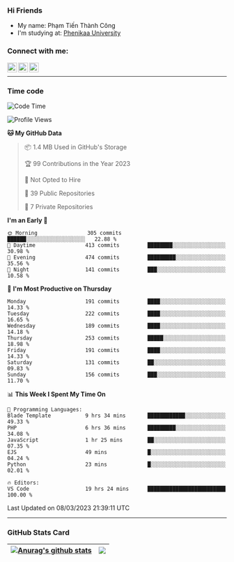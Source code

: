 ### Hi Friends

- My name: Phạm Tiến Thành Công
- I'm studying at: [Phenikaa University]


### Connect with me:
[<img align="left" alt="PhamTienThanhCong | Facebook" width="22px" src="https://upload.wikimedia.org/wikipedia/commons/thumb/1/16/Facebook-icon-1.png/640px-Facebook-icon-1.png" />][facebook]
[<img align="left" alt="PhamTienThanhCong | Zalo" width="22px" src="https://www.anphatpc.com.vn/template/anphat_2020v2/images/icon-zalo.jpg" />][zalo]
[<img align="left" alt="PhamTienThanhCong | LinkedIn" width="22px" src="https://cdn3.iconfinder.com/data/icons/inficons/512/linkedin.png" />][linkedin]

<br />

---

### Time code

<!--START_SECTION:waka-->
![Code Time](http://img.shields.io/badge/Code%20Time-917%20hrs%2031%20mins-blue)

![Profile Views](http://img.shields.io/badge/Profile%20Views-3-blue)

**🐱 My GitHub Data** 

> 📦 1.4 MB Used in GitHub's Storage 
 > 
> 🏆 99 Contributions in the Year 2023
 > 
> 🚫 Not Opted to Hire
 > 
> 📜 39 Public Repositories 
 > 
> 🔑 7 Private Repositories 
 > 
**I'm an Early 🐤** 

```text
🌞 Morning                305 commits         ██████░░░░░░░░░░░░░░░░░░░   22.88 % 
🌆 Daytime                413 commits         ████████░░░░░░░░░░░░░░░░░   30.98 % 
🌃 Evening                474 commits         █████████░░░░░░░░░░░░░░░░   35.56 % 
🌙 Night                  141 commits         ███░░░░░░░░░░░░░░░░░░░░░░   10.58 % 
```
📅 **I'm Most Productive on Thursday** 

```text
Monday                   191 commits         ████░░░░░░░░░░░░░░░░░░░░░   14.33 % 
Tuesday                  222 commits         ████░░░░░░░░░░░░░░░░░░░░░   16.65 % 
Wednesday                189 commits         ████░░░░░░░░░░░░░░░░░░░░░   14.18 % 
Thursday                 253 commits         █████░░░░░░░░░░░░░░░░░░░░   18.98 % 
Friday                   191 commits         ████░░░░░░░░░░░░░░░░░░░░░   14.33 % 
Saturday                 131 commits         ██░░░░░░░░░░░░░░░░░░░░░░░   09.83 % 
Sunday                   156 commits         ███░░░░░░░░░░░░░░░░░░░░░░   11.70 % 
```


📊 **This Week I Spent My Time On** 

```text
💬 Programming Languages: 
Blade Template           9 hrs 34 mins       ████████████░░░░░░░░░░░░░   49.33 % 
PHP                      6 hrs 36 mins       █████████░░░░░░░░░░░░░░░░   34.08 % 
JavaScript               1 hr 25 mins        ██░░░░░░░░░░░░░░░░░░░░░░░   07.35 % 
EJS                      49 mins             █░░░░░░░░░░░░░░░░░░░░░░░░   04.24 % 
Python                   23 mins             █░░░░░░░░░░░░░░░░░░░░░░░░   02.01 % 

🔥 Editors: 
VS Code                  19 hrs 24 mins      █████████████████████████   100.00 % 
```


 Last Updated on 08/03/2023 21:39:11 UTC
<!--END_SECTION:waka-->

---

### GitHub Stats Card

| <a href="https://github.com/phamtienthanhcong"><img align="center" src="https://github-readme-stats.vercel.app/api?username=PhamTienThanhCong&show_icons=true&include_all_commits=true&theme=buefy&hide_border=true&theme=ocean_dark" alt="Anurag's github stats" /></a> | <a href="https://github.com/phamtienthanhcong"><img align="center" src="https://github-readme-stats.vercel.app/api/top-langs/?username=PhamTienThanhCong&layout=compact&theme=buefy&hide_border=true&theme=ocean_dark" /></a> |
| ------------- | ------------- |

[Phenikaa University]: https://phenikaa-uni.edu.vn/vi
[facebook]: https://www.facebook.com/phamtienthanhcong
[linkedin]: https://linkedin.com/in/phamtienthanhcong
[zalo]: https://zalo.me/0396396332
[tiktok]: https://www.tiktok.com/@phamtienthanhcong
[web]: https://github.com/PhamTienThanhCong/web_dev
[min project]: https://github.com/PhamTienThanhCong/Project-Of-Web
[c and cpp]: https://github.com/PhamTienThanhCong/Code_C_and_Cpro
[python]: https://github.com/PhamTienThanhCong/Python_beginer
